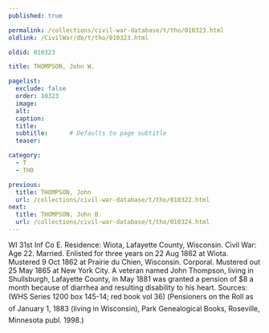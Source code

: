 ```yaml
---
published: true

permalink: /collections/civil-war-database/t/tho/010323.html
oldlink: /CivilWar/db/t/tho/010323.html

oldid: 010323

title: THOMPSON, John W.

pagelist:
  exclude: false
  order: 10323
  image: 
  alt:
  caption:
  title:
  subtitle:      # Defaults to page subtitle
  teaser:

category: 
  - T 
  - THO

previous:
  title: THOMPSON, John
  url: /collections/civil-war-database/t/tho/010322.html  
next:
  title: THOMPSON, John B.
  url: /collections/civil-war-database/t/tho/010324.html   
---
```

WI 31st Inf Co E. Residence: Wiota, Lafayette County, Wisconsin. Civil War: Age 22. Married. Enlisted for three years on 22 Aug 1862 at Wiota. Mustered 9 Oct 1862 at Prairie du Chien, Wisconsin. Corporal. Mustered out 25 May 1865 at New York City. A veteran named John Thompson, living in Shullsburgh, Lafayette County, in May 1881 was granted a pension of $8 a month because of diarrhea and resulting disability to his heart. Sources: (WHS Series 1200 box 145-14; red book vol 36) (&#147;Pensioners on the Roll as of January 1, 1883 (living in Wisconsin)&#148;, Park Genealogical Books, Roseville, Minnesota publ. 1998.)